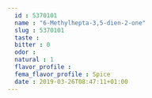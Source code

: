 ```yaml
---
  id : 5370101
  name : "6-Methylhepta-3,5-dien-2-one"
  slug : 5370101
  taste : 
  bitter : 0
  odor : 
  natural : 1
  flavor_profile : 
  fema_flavor_profile : Spice
  date : 2019-03-26T08:47:11+01:00
---
```



